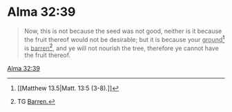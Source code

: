# Alma 32:39

> Now, this is not because the seed was not good, neither is it because the fruit thereof would not be desirable; but it is because your <u>ground</u>[^a] is <u>barren</u>[^b], and ye will not nourish the tree, therefore ye cannot have the fruit thereof.

[Alma 32:39](https://www.churchofjesuschrist.org/study/scriptures/bofm/alma/32?lang=eng&id=p39#p39)


[^a]: [[Matthew 13.5|Matt. 13:5 (3-8).]]
[^b]: TG [Barren.](https://www.churchofjesuschrist.org/study/scriptures/tg/barren?lang=eng)
